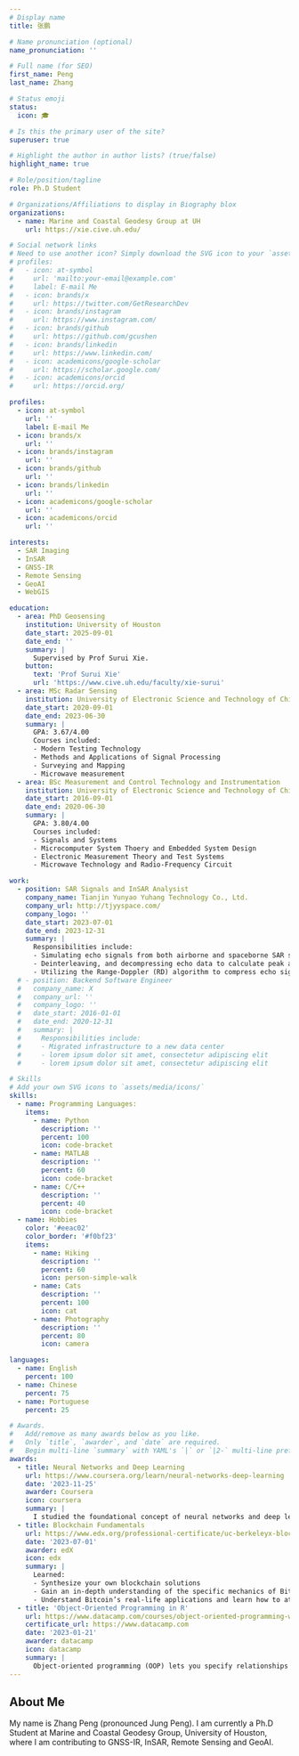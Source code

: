 ```yaml
---
# Display name
title: 张鹏

# Name pronunciation (optional)
name_pronunciation: ''

# Full name (for SEO)
first_name: Peng
last_name: Zhang

# Status emoji
status:
  icon: 🎓

# Is this the primary user of the site?
superuser: true

# Highlight the author in author lists? (true/false)
highlight_name: true

# Role/position/tagline
role: Ph.D Student

# Organizations/Affiliations to display in Biography blox
organizations:
  - name: Marine and Coastal Geodesy Group at UH
    url: https://xie.cive.uh.edu/

# Social network links
# Need to use another icon? Simply download the SVG icon to your `assets/media/icons/` folder.
# profiles:
#   - icon: at-symbol
#     url: 'mailto:your-email@example.com'
#     label: E-mail Me
#   - icon: brands/x
#     url: https://twitter.com/GetResearchDev
#   - icon: brands/instagram
#     url: https://www.instagram.com/
#   - icon: brands/github
#     url: https://github.com/gcushen
#   - icon: brands/linkedin
#     url: https://www.linkedin.com/
#   - icon: academicons/google-scholar
#     url: https://scholar.google.com/
#   - icon: academicons/orcid
#     url: https://orcid.org/

profiles:
  - icon: at-symbol
    url: ''
    label: E-mail Me
  - icon: brands/x
    url: ''
  - icon: brands/instagram
    url: ''
  - icon: brands/github
    url: ''
  - icon: brands/linkedin
    url: ''
  - icon: academicons/google-scholar
    url: ''
  - icon: academicons/orcid
    url: ''

interests:
  - SAR Imaging
  - InSAR
  - GNSS-IR
  - Remote Sensing
  - GeoAI
  - WebGIS

education:
  - area: PhD Geosensing
    institution: University of Houston
    date_start: 2025-09-01
    date_end: ''
    summary: |
      Supervised by Prof Surui Xie.
    button:
      text: 'Prof Surui Xie'
      url: 'https://www.cive.uh.edu/faculty/xie-surui'
  - area: MSc Radar Sensing
    institution: University of Electronic Science and Technology of China
    date_start: 2020-09-01
    date_end: 2023-06-30
    summary: |
      GPA: 3.67/4.00
      Courses included:
      - Modern Testing Technology
      - Methods and Applications of Signal Processing
      - Surveying and Mapping
      - Microwave measurement
  - area: BSc Measurement and Control Technology and Instrumentation
    institution: University of Electronic Science and Technology of China
    date_start: 2016-09-01
    date_end: 2020-06-30
    summary: |
      GPA: 3.80/4.00
      Courses included:
      - Signals and Systems
      - Microcomputer System Thoery and Embedded System Design
      - Electronic Measurement Theory and Test Systems
      - Microwave Technology and Radio-Frequency Circuit

work:
  - position: SAR Signals and InSAR Analysist
    company_name: Tianjin Yunyao Yuhang Technology Co., Ltd.
    company_url: http://tjyyspace.com/
    company_logo: ''
    date_start: 2023-07-01
    date_end: 2023-12-31
    summary: |
      Responsibilities include:
      - Simulating echo signals from both airborne and spaceborne SAR systems. This simulation aids in subsequent comparisons with actual echo signal metrics.
      - Deinterleaving, and decompressing echo data to calculate peak and integral sidelobe ratios, and to assess the quality of echo signals.
      - Utilizing the Range-Doppler (RD) algorithm to compress echo signals in both the range and azimuth directions, enabling focused SAR imaging.
  # - position: Backend Software Engineer
  #   company_name: X
  #   company_url: ''
  #   company_logo: ''
  #   date_start: 2016-01-01
  #   date_end: 2020-12-31
  #   summary: |
  #     Responsibilities include:
  #     - Migrated infrastructure to a new data center
  #     - lorem ipsum dolor sit amet, consectetur adipiscing elit
  #     - lorem ipsum dolor sit amet, consectetur adipiscing elit

# Skills
# Add your own SVG icons to `assets/media/icons/`
skills:
  - name: Programming Languages:
    items:
      - name: Python
        description: ''
        percent: 100
        icon: code-bracket
      - name: MATLAB
        description: ''
        percent: 60
        icon: code-bracket
      - name: C/C++
        description: ''
        percent: 40
        icon: code-bracket
  - name: Hobbies
    color: '#eeac02'
    color_border: '#f0bf23'
    items:
      - name: Hiking
        description: ''
        percent: 60
        icon: person-simple-walk
      - name: Cats
        description: ''
        percent: 100
        icon: cat
      - name: Photography
        description: ''
        percent: 80
        icon: camera

languages:
  - name: English
    percent: 100
  - name: Chinese
    percent: 75
  - name: Portuguese
    percent: 25

# Awards.
#   Add/remove as many awards below as you like.
#   Only `title`, `awarder`, and `date` are required.
#   Begin multi-line `summary` with YAML's `|` or `|2-` multi-line prefix and indent 2 spaces below.
awards:
  - title: Neural Networks and Deep Learning
    url: https://www.coursera.org/learn/neural-networks-deep-learning
    date: '2023-11-25'
    awarder: Coursera
    icon: coursera
    summary: |
      I studied the foundational concept of neural networks and deep learning. By the end, I was familiar with the significant technological trends driving the rise of deep learning; build, train, and apply fully connected deep neural networks; implement efficient (vectorized) neural networks; identify key parameters in a neural network’s architecture; and apply deep learning to your own applications.
  - title: Blockchain Fundamentals
    url: https://www.edx.org/professional-certificate/uc-berkeleyx-blockchain-fundamentals
    date: '2023-07-01'
    awarder: edX
    icon: edx
    summary: |
      Learned:
      - Synthesize your own blockchain solutions
      - Gain an in-depth understanding of the specific mechanics of Bitcoin
      - Understand Bitcoin’s real-life applications and learn how to attack and destroy Bitcoin, Ethereum, smart contracts and Dapps, and alternatives to Bitcoin’s Proof-of-Work consensus algorithm
  - title: 'Object-Oriented Programming in R'
    url: https://www.datacamp.com/courses/object-oriented-programming-with-s3-and-r6-in-r
    certificate_url: https://www.datacamp.com
    date: '2023-01-21'
    awarder: datacamp
    icon: datacamp
    summary: |
      Object-oriented programming (OOP) lets you specify relationships between functions and the objects that they can act on, helping you manage complexity in your code. This is an intermediate level course, providing an introduction to OOP, using the S3 and R6 systems. S3 is a great day-to-day R programming tool that simplifies some of the functions that you write. R6 is especially useful for industry-specific analyses, working with web APIs, and building GUIs.
---
```


## About Me

My name is Zhang Peng (pronounced Jung Peng). I am currently a Ph.D Student at Marine and Coastal Geodesy Group, University of Houston, where I am contributing to GNSS-IR, InSAR, Remote Sensing and GeoAI.

